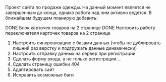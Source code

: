 Проект сайта по продаже одежды.
На данный момент является не завершенным до конца, однако работа над ним активно ведется. В ближайшем будущем планирую добавить:

DONE Блок карточек товаров на 2 странице
DONE Настроить работу переключателя карточек товаров на 2 странице
1. Настроить синхронизацию с базами данных (чтобы не дублировать лишний раз верстку и подгружать данные динамически)
2. Настроить отправку данных на сервер при регистрации
3. Сделать форму входа, а не только регистрации....
4. Сделать страницу ошибки 404
5. Адаптировать сайт
6. Исправить возможные баги
